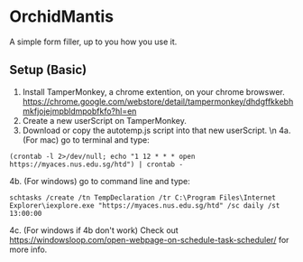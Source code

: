 # OrchidMantis
A simple form filler, up to you how you use it.

## Setup (Basic)
1. Install TamperMonkey, a chrome extention, on your chrome browswer. https://chrome.google.com/webstore/detail/tampermonkey/dhdgffkkebhmkfjojejmpbldmpobfkfo?hl=en
2. Create a new userScript on TamperMonkey.
3. Download or copy the autotemp.js script into that new userScript. \n
4a. (For mac) go to terminal and type:  

```(crontab -l 2>/dev/null; echo "1 12 * * * open https://myaces.nus.edu.sg/htd") | crontab -```

4b. (For windows) go to command line and type:

```schtasks /create /tn TempDeclaration /tr C:\Program Files\Internet Explorer\iexplore.exe "https://myaces.nus.edu.sg/htd" /sc daily /st 13:00:00```

4c. (For windows if 4b don't work) Check out https://windowsloop.com/open-webpage-on-schedule-task-scheduler/ for more info.

